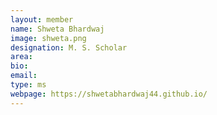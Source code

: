 ```yaml
---
layout: member
name: Shweta Bhardwaj
image: shweta.png
designation: M. S. Scholar
area:
bio:
email:
type: ms
webpage: https://shwetabhardwaj44.github.io/
---
```

